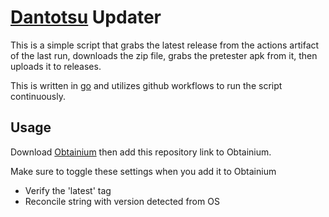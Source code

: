 # [Dantotsu]("https://github.com/rebelonion/Dantotsu/tree/dev") Updater

This is a simple script that grabs the latest release from the actions artifact of the last run, downloads the zip file, grabs the pretester apk from it, then uploads it to releases.

This is written in [go](https://go.dev/) and utilizes github workflows to run the script continuously.

## Usage

Download [Obtainium](https://github.com/ImranR98/Obtainium) then add this repository link to Obtainium.

Make sure to toggle these settings when you add it to Obtainium
- Verify the 'latest' tag
- Reconcile string with version detected from OS
